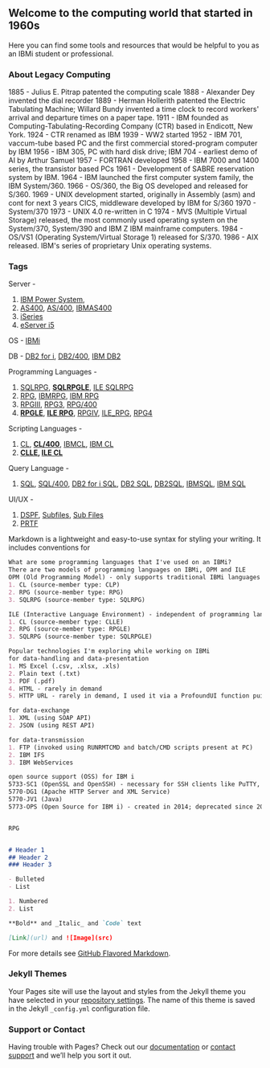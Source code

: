 ## Welcome to the computing world that started in 1960s

Here you can find some tools and resources that would be helpful to you as an IBMi student or professional.

### About Legacy Computing
1885 - Julius E. Pitrap patented the computing scale
1888 - Alexander Dey invented the dial recorder
1889 - Herman Hollerith patented the Electric Tabulating Machine; Willard Bundy invented a time clock to record workers' arrival and departure times on a paper tape.
1911 - IBM founded as Computing-Tabulating-Recording Company (CTR) based in Endicott, New York. 
1924 - CTR renamed as IBM
1939 - WW2 started
1952 - IBM 701, vaccum-tube based PC and the first commercial stored-program computer by IBM
1956 - IBM 305, PC with hard disk drive; IBM 704 - earliest demo of AI by Arthur Samuel
1957 - FORTRAN developed
1958 - IBM 7000 and 1400 series, the transistor based PCs
1961 - Development of SABRE reservation system by IBM.
1964 - IBM launched the first computer system family, the IBM System/360.
1966 - OS/360, the Big OS developed and released for S/360.
1969 - UNIX development started, originally in Assembly (asm) and cont for next 3 years
       CICS, middleware developed by IBM for S/360
1970 - System/370
1973 - UNIX 4.0 re-written in C
1974 - MVS (Multiple Virtual Storage) released, the most commonly used operating system on the System/370, System/390 and IBM Z IBM mainframe computers.
1984 - OS/VS1 (Operating System/Virtual Storage 1) released for S/370.
1986 - AIX released. IBM's series of proprietary Unix operating systems.

### Tags 

Server - 
1. [IBM Power System](https://github.com/topics/ibm-power-system), 
2. [AS400](https://github.com/topics/as400), [AS/400](https://github.com/topics/as-400), [IBMAS400](https://github.com/topics/ibmas400)
3. [iSeries](https://github.com/topics/iseries)
4. [eServer i5](https://github.com/topics/eServer-i5)

OS - [IBMi](https://github.com/topics/ibmi) 

DB - [DB2 for i](https://github.com/topics/db2-for-i), [DB2/400](https://github.com/topics/db2-400), [IBM DB2](https://github.com/topics/ibm-db2)

Programming Languages - 
1. [SQLRPG](https://github.com/topics/sqlrpg), **[SQLRPGLE](https://github.com/topics/sqlrpgle)**, [ILE SQLRPG](https://github.com/topics/ile-sqlrpg)
2. [RPG](https://github.com/topics/rpg), [IBMRPG](https://github.com/topics/ibmrpg), [IBM RPG](https://github.com/topics/ibm-rpg)
3. [RPGIII](https://github.com/topics/rpgiii), [RPG3](https://github.com/topics/rpg3), [RPG/400](https://github.com/topics/rpg-400)
4. **[RPGLE](https://github.com/topics/rpgle)**, **[ILE RPG](https://github.com/topics/ile-rpg)**, [RPGIV](https://github.com/topics/rpgiv), [ILE_RPG](https://github.com/topics/ile_rpg), [RPG4](https://github.com/topics/rpg4)

Scripting Languages -
1. [CL](https://github.com/topics/cl), **[CL/400](https://github.com/topics/cl-400)**, [IBMCL](https://github.com/topics/ibmcl), [IBM CL](https://github.com/topics/ibm-cl)
2. **[CLLE](https://github.com/topics/clle), [ILE CL](https://github.com/topics/ile-cl)**

Query Language - 
1. [SQL](https://github.com/topics/sql), [SQL/400](https://github.com/topics/sql-400), [DB2 for i SQL](https://github.com/topics/db2-for-i-sql), [DB2 SQL](https://github.com/topics/db2-sql), [DB2SQL](https://github.com/topics/db2sql), [IBMSQL](https://github.com/topics/ibmsql), [IBM SQL](https://github.com/topics/ibm-sql)

UI/UX - 
1. [DSPF](https://github.com/topics/dspf), [Subfiles](https://github.com/topics/subfiles), [Sub Files](https://github.com/topics/sub-files)
2. [PRTF](https://github.com/topics/prtf)

Markdown is a lightweight and easy-to-use syntax for styling your writing. It includes conventions for

```markdown
What are some programming languages that I've used on an IBMi?
There are two models of programming languages on IBMi, OPM and ILE
OPM (Old Programming Model) - only supports traditional IBMi languages (like CL, RPG, SQLRPG etc.)
1. CL (source-member type: CLP)
2. RPG (source-member type: RPG)
3. SQLRPG (source-member type: SQLRPG)

ILE (Interactive Language Environment) - independent of programming language, hence supports collaboration with newer languages as well (like C, C++, Java, PHP, Node.js, Python etc.)
1. CL (source-member type: CLLE)
2. RPG (source-member type: RPGLE)
3. SQLRPG (source-member type: SQLRPGLE)

Popular technologies I'm exploring while working on IBMi
for data-handling and data-presentation
1. MS Excel (.csv, .xlsx, .xls)
2. Plain text (.txt)
3. PDF (.pdf)
4. HTML - rarely in demand
5. HTTP URL - rarely in demand, I used it via a ProfoundUI function pui.openURL

for data-exchange
1. XML (using SOAP API)
2. JSON (using REST API)

for data-transmission
1. FTP (invoked using RUNRMTCMD and batch/CMD scripts present at PC)
2. IBM IFS
3. IBM WebServices

open source support (OSS) for IBM i
5733-SC1 (OpenSSL and OpenSSH) - necessary for SSH clients like PuTTY, Code For i (VSCode Pkg)
5770-DG1 (Apache HTTP Server and XML Service)
5770-JV1 (Java)
5773-OPS (Open Source for IBM i) - created in 2014; deprecated since 2019-12-15; not supported beyond 7.2; use RPM-based open source pkgs


RPG


# Header 1
## Header 2
### Header 3

- Bulleted
- List

1. Numbered
2. List

**Bold** and _Italic_ and `Code` text

[Link](url) and ![Image](src)
```

For more details see [GitHub Flavored Markdown](https://guides.github.com/features/mastering-markdown/).

### Jekyll Themes

Your Pages site will use the layout and styles from the Jekyll theme you have selected in your [repository settings](https://github.com/bojasv/1970/settings). The name of this theme is saved in the Jekyll `_config.yml` configuration file.

### Support or Contact

Having trouble with Pages? Check out our [documentation](https://help.github.com/categories/github-pages-basics/) or [contact support](https://github.com/contact) and we’ll help you sort it out.
